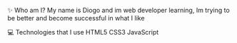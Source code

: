 ✨ Who am I?
My name is Diogo and im web developer learning, Im trying to be better and become successful in what I like

💻 Technologies that I use
HTML5 CSS3 JavaScript 
